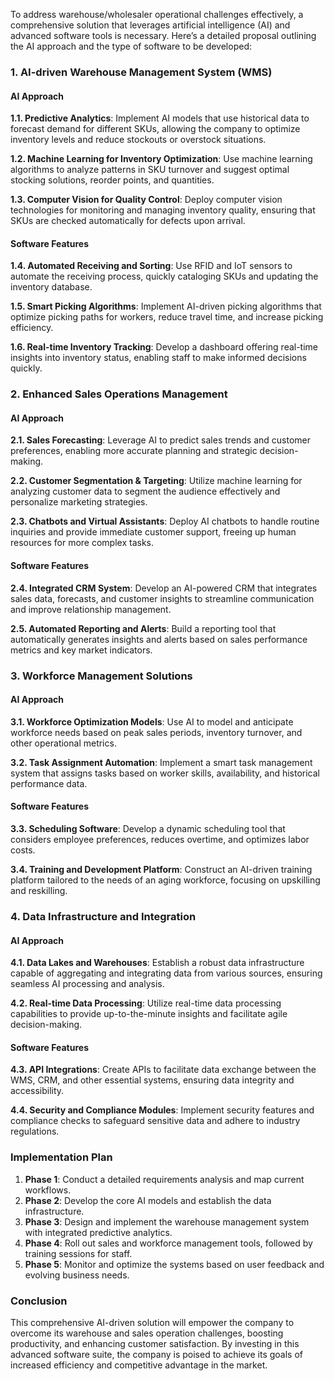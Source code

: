 To address warehouse/wholesaler operational challenges effectively, a comprehensive solution that leverages artificial intelligence (AI) and advanced software tools is necessary. Here’s a detailed proposal outlining the AI approach and the type of software to be developed:

### 1. AI-driven Warehouse Management System (WMS)

#### AI Approach

**1.1. Predictive Analytics**: Implement AI models that use historical data to forecast demand for different SKUs, allowing the company to optimize inventory levels and reduce stockouts or overstock situations.

**1.2. Machine Learning for Inventory Optimization**: Use machine learning algorithms to analyze patterns in SKU turnover and suggest optimal stocking solutions, reorder points, and quantities. 

**1.3. Computer Vision for Quality Control**: Deploy computer vision technologies for monitoring and managing inventory quality, ensuring that SKUs are checked automatically for defects upon arrival.

#### Software Features

**1.4. Automated Receiving and Sorting**: Use RFID and IoT sensors to automate the receiving process, quickly cataloging SKUs and updating the inventory database.

**1.5. Smart Picking Algorithms**: Implement AI-driven picking algorithms that optimize picking paths for workers, reduce travel time, and increase picking efficiency.

**1.6. Real-time Inventory Tracking**: Develop a dashboard offering real-time insights into inventory status, enabling staff to make informed decisions quickly.

### 2. Enhanced Sales Operations Management

#### AI Approach

**2.1. Sales Forecasting**: Leverage AI to predict sales trends and customer preferences, enabling more accurate planning and strategic decision-making.

**2.2. Customer Segmentation & Targeting**: Utilize machine learning for analyzing customer data to segment the audience effectively and personalize marketing strategies.

**2.3. Chatbots and Virtual Assistants**: Deploy AI chatbots to handle routine inquiries and provide immediate customer support, freeing up human resources for more complex tasks.

#### Software Features

**2.4. Integrated CRM System**: Develop an AI-powered CRM that integrates sales data, forecasts, and customer insights to streamline communication and improve relationship management.

**2.5. Automated Reporting and Alerts**: Build a reporting tool that automatically generates insights and alerts based on sales performance metrics and key market indicators.

### 3. Workforce Management Solutions

#### AI Approach

**3.1. Workforce Optimization Models**: Use AI to model and anticipate workforce needs based on peak sales periods, inventory turnover, and other operational metrics.

**3.2. Task Assignment Automation**: Implement a smart task management system that assigns tasks based on worker skills, availability, and historical performance data.

#### Software Features

**3.3. Scheduling Software**: Develop a dynamic scheduling tool that considers employee preferences, reduces overtime, and optimizes labor costs.

**3.4. Training and Development Platform**: Construct an AI-driven training platform tailored to the needs of an aging workforce, focusing on upskilling and reskilling.

### 4. Data Infrastructure and Integration

#### AI Approach

**4.1. Data Lakes and Warehouses**: Establish a robust data infrastructure capable of aggregating and integrating data from various sources, ensuring seamless AI processing and analysis.

**4.2. Real-time Data Processing**: Utilize real-time data processing capabilities to provide up-to-the-minute insights and facilitate agile decision-making.

#### Software Features

**4.3. API Integrations**: Create APIs to facilitate data exchange between the WMS, CRM, and other essential systems, ensuring data integrity and accessibility.

**4.4. Security and Compliance Modules**: Implement security features and compliance checks to safeguard sensitive data and adhere to industry regulations.

### Implementation Plan

1. **Phase 1**: Conduct a detailed requirements analysis and map current workflows.
2. **Phase 2**: Develop the core AI models and establish the data infrastructure.
3. **Phase 3**: Design and implement the warehouse management system with integrated predictive analytics.
4. **Phase 4**: Roll out sales and workforce management tools, followed by training sessions for staff.
5. **Phase 5**: Monitor and optimize the systems based on user feedback and evolving business needs.

### Conclusion

This comprehensive AI-driven solution will empower the company to overcome its warehouse and sales operation challenges, boosting productivity, and enhancing customer satisfaction. By investing in this advanced software suite, the company is poised to achieve its goals of increased efficiency and competitive advantage in the market.
